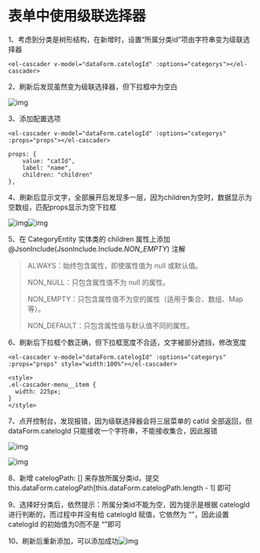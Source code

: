 # 表单中使用级联选择器

1、考虑到分类是树形结构，在新增时，设置“所属分类id”项由字符串变为级联选择器

```vue
<el-cascader v-model="dataForm.catelogId" :options="categorys"></el-cascader>
```

2、刷新后发现虽然变为级联选择器，但下拉框中为空白

![img](https://cdn.nlark.com/yuque/0/2023/png/2836791/1692695944937-0cb4ba63-7247-442b-9c47-e19d8ca4f27a.png)

3、添加配置选项

```vue
<el-cascader v-model="dataForm.catelogId" :options="categorys" :props="props"></el-cascader>

props: {
    value: "catId", 
    label: "name", 
    children: "children" 
},
```

4、刷新后显示文字，全部展开后发现多一层，因为children为空时，数据显示为空数组，匹配props显示为空下拉框

![img](https://cdn.nlark.com/yuque/0/2023/png/2836791/1692696892811-c82a9f41-0401-43be-b501-05cf6b65b247.png)![img](https://cdn.nlark.com/yuque/0/2023/png/2836791/1692696900456-863e5763-dae9-460f-8ffe-cd3030a99ca3.png)

5、在 CategoryEntity 实体类的 children 属性上添加 @JsonInclude(JsonInclude.Include.*NON_EMPTY*) 注解

> ALWAYS：始终包含属性，即使属性值为 null 或默认值。
>
> NON_NULL：只包含属性值不为 null 的属性。
>
> NON_EMPTY：只包含属性值不为空的属性（适用于集合、数组、Map等）。
>
> NON_DEFAULT：只包含属性值与默认值不同的属性。

6、刷新后下拉框个数正确，但下拉框宽度不合适，文字被部分遮挡，修改宽度

```vue
<el-cascader v-model="dataForm.catelogId" :options="categorys" :props="props" style="width:100%"></el-cascader>

<style>
.el-cascader-menu__item {
  width: 225px; 
}
</style>
```

7、点开控制台，发现报错，因为级联选择器会将三层菜单的 catId 全部返回，但 dataForm.catelogId 只能接收一个字符串，不能接收集合，因此报错

![img](https://cdn.nlark.com/yuque/0/2023/png/2836791/1692698155246-c76ef087-1f76-44db-bf2c-86f0dbe89eaf.png)

![img](https://cdn.nlark.com/yuque/0/2023/png/2836791/1692751749734-a4f9c976-32bb-46e1-9bf8-382bbef6b5a5.png)

8、新增 catelogPath: [] 来存放所属分类id，提交 this.dataForm.catelogPath[this.dataForm.catelogPath.length - 1] 即可

9、选择好分类后，依然提示：所属分类id不能为空，因为提示是根据 catelogId 进行判断的，而过程中并没有给 catelogId 赋值，它依然为 “”，因此设置 catelogId 的初始值为0而不是 “”即可

10、刷新后重新添加，可以添加成功![img](https://cdn.nlark.com/yuque/0/2023/png/2836791/1692753641692-fe5f6357-ebc9-44a5-85e2-aea3eae03af0.png)